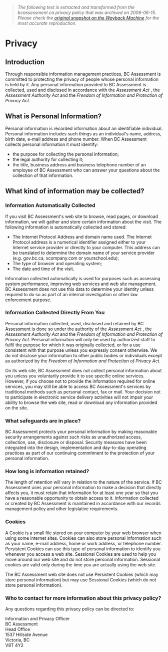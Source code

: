 > *The following text is extracted and transformed from the bcassessment.ca privacy policy that was archived on 2006-06-15. Please check the [original snapshot on the Wayback Machine](https://web.archive.org/web/20060615204211id_/http%3A//www.bcassessment.ca/privacy.asp) for the most accurate reproduction.*

# Privacy

## Introduction

Through responsible information management practices, BC Assessment is committed to protecting the privacy of people whose personal information is held by it. Any personal information provided to BC Assessment is collected, used and disclosed in accordance with the _Assessment Act_ , the _Assessment Authority Act_ and the _Freedom of Information and Protection of Privacy Act_.

## What is Personal Information?

Personal information is recorded information about an identifiable individual. Personal information includes such things as an individual's name, address, birth date, e-mail address and phone number. When BC Assessment collects personal information it must identify:

  * the purpose for collecting the personal information;
  * the legal authority for collecting it;
  * the title, business address and business telephone number of an employee of BC Assessment who can answer your questions about the collection of that information.



## What kind of information may be collected?

### Information Automatically Collected

If you visit BC Assessment's web site to browse, read pages, or download information, we will gather and store certain information about the visit. The following information is automatically collected and stored:

  * The Internet Protocol Address and domain name used. The Internet Protocol address is a numerical identifier assigned either to your Internet service provider or directly to your computer. This address can be translated to determine the domain name of your service provider (e.g. gov.bc.ca, xcompany.com or yourschool.edu);
  * The type of browser and operating system;
  * The date and time of the visit.



Information collected automatically is used for purposes such as assessing system performance, improving web services and web site management. BC Assessment does not use this data to determine your identity unless required to do so as part of an internal investigation or other law enforcement purpose.

### Information Collected Directly From You

Personal information collected, used, disclosed and retained by BC Assessment is done so under the authority of the _Assessment Act_ , the _Assessment Authority Act_ and the _Freedom of Information and Protection of Privacy Act_. Personal information will only be used by authorized staff to fulfil the purpose for which it was originally collected, or for a use consistent with that purpose unless you expressly consent otherwise. We do not disclose your information to other public bodies or individuals except as authorized by the _Freedom of Information and Protection of Privacy Act_.

On its web site, BC Assessment does not collect personal information about you unless you voluntarily provide it to use specific online services. However, if you choose not to provide the information required for online services, you may still be able to access BC Assessment's services by traditional methods such as personal contact, fax or mail. Your decision not to participate in electronic service delivery activities will not impair your ability to browse the web site, read or download any information provided on the site.

### What safeguards are in place?

BC Assessment protects your personal information by making reasonable security arrangements against such risks as unauthorized access, collection, use, disclosure or disposal. Security measures have been integrated into the design, implementation and day-to-day operating practices as part of our continuing commitment to the protection of your personal information.

### How long is information retained?

The length of retention will vary in relation to the nature of the service. If BC Assessment uses your personal information to make a decision that directly affects you, it must retain that information for at least one year so that you have a reasonable opportunity to obtain access to it. Information collected or created by BC Assessment is maintained in accordance with our records management policy and other legislative requirements.

### Cookies

A Cookie is a small file stored on your computer by your web browser when using some internet sites. Cookies can also store personal information such as your name, e-mail address, home or work address, or telephone number. Persistent Cookies can use this type of personal information to identify you whenever you access a web site. Sessional Cookies are used to help you move around our web site and do not store personal information. Sessional cookies are valid only during the time you are actually using the web site.

The BC Assessment web site does not use Persistent Cookies (which may store personal information) but may use Sessional Cookies (which do not store personal information).

### Who to contact for more information about this privacy policy?

Any questions regarding this privacy policy can be directed to:

Information and Privacy Officer  
BC Assessment  
Head Office  
1537 Hillside Avenue  
Victoria, BC  
V8T 4Y2
